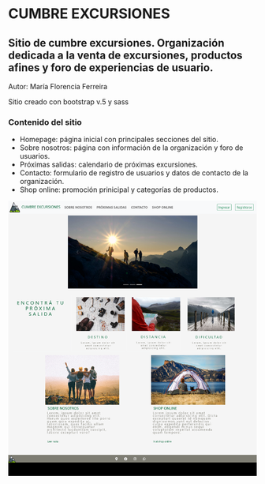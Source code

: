 # **CUMBRE EXCURSIONES**

## Sitio de cumbre excursiones. Organización dedicada a la venta de excursiones, productos afines y foro de experiencias de usuario.

Autor: María Florencia Ferreira

Sitio creado con bootstrap v.5 y sass


### Contenido del sitio
- Homepage: página inicial con principales secciones del sitio.
- Sobre nosotros: página con información de la organización y foro de usuarios.
- Próximas salidas: calendario de próximas excursiones.
- Contacto: formulario de registro de usuarios y datos de contacto de la organización.
- Shop online: promoción prinicipal y categorías de productos.

![Captura de pantalla del homepage](https://github.com/mariaflorenciaferreira/cumbre-excursiones/blob/master/Img/Screenshot%202021-10-18%20at%2018-32-58%20CUMBRE%20EXCURSIONES.png)
